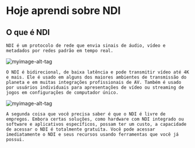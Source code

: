 # Hoje aprendi sobre NDI

## O que é NDI

```
NDI é um protocolo de rede que envia sinais de áudio, vídeo e metadados por redes padrão em tempo real.
```

![myimage-alt-tag](https://lacomparacion.com/wp-content/uploads/2021/08/1627874143_%C2%BFQue-es-NDI-todo-lo-que-necesitas-saber-1080x675.jpg)

```
O NDI é bidirecional, de baixa latência e pode transmitir vídeo até 4K e mais. Ele é usado em alguns dos maiores ambientes de transmissão do planeta e em muitas integrações profissionais de AV. Também é usado por usuários individuais para apresentações de vídeo ou streaming de jogos em configurações de computador único.

```

![myimage-alt-tag](https://lacomparacion.com/wp-content/uploads/2021/08/%C2%BFQue-es-NDI-todo-lo-que-necesitas-saber.jpg)

```
A segunda coisa que você precisa saber é que o NDI é livre de empregos. Embora certas soluções, como hardware com NDI integrado ou software e aplicativos específicos, possam ter um custo, a capacidade de acessar o NDI é totalmente gratuita. Você pode acessar imediatamente o NDI e seus recursos usando ferramentas que você já possui.
```
